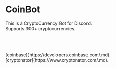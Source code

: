 # CoinBot
This is a CryptoCurrency Bot for Discord.
<br>
Supports 300+ cryptocurrencies.


<br>
<br>
<br>
[coinbase](https://developers.coinbase.com/.md).
<br>
[cryptonator](https://www.cryptonator.com/.md).
